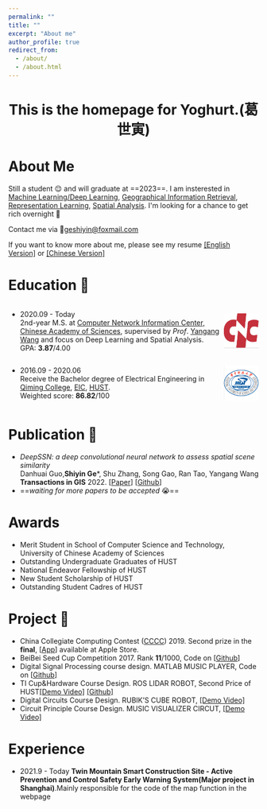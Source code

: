 ```yaml
---
permalink: ""
title: ""
excerpt: "About me"
author_profile: true
redirect_from: 
  - /about/
  - /about.html
---
```


<style>
  .flex-between {
    display: flex;
    align-items: center;
    justify-content: space-between;
  }
  .badge {
    width: 70px;
    height: 70px;
  }
</style>

<h1 align="center"> This is the homepage for Yoghurt.(葛世寅)</h1>

# About Me
Still a student 😌 and will graduate at ==2023==. I am insterested in <u>Machine Learning/Deep Learning</u>, <u>Geographical Information Retrieval</u>, <u>Representation Learning</u>, <u>Spatial Analysis</u>. I'm looking for a chance to get rich overnight 👀

Contact me via 📮<u>geshiyin@foxmail.com</u>

If you want to know more about me, please see my resume [[English Version]](../files/paper1.pdf) or [[Chinese Version]](../files/paper1.pdf)

Education 🏫
======
<div class="flex-between">
  <ul>
  <li>2020.09 - Today </li>
  2nd-year M.S. at <a href="http://www.cnic.cas.cn/">Computer Network Information Center, Chinese Academy of Sciences</a>, supervised by <i>Prof</i>. <a href="http://cnic.cas.cn/sourcedb_cnic_cas/zw/zjrc/dsdw/202107/t20210702_6125764.html">Yangang Wang</a> and focus on Deep Learning and Spatial Analysis. <br>
  GPA: <b>3.87</b>/4.00
  </ul>
  <img class="badge" src="../images/CNIC.png">
</div>

<div class="flex-between">
  <ul>
  <li>2016.09 - 2020.06 </li>
  Receive the Bachelor degree of Electrical Engineering in <a href="http://qiming.hust.edu.cn/">Qiming College</a>, <a href="http://ei.hust.edu.cn/">EIC</a>, <a href="https://www.hust.edu.cn/">HUST</a>. <br>
  Weighted score: <b>86.82</b>/100
  </ul>
  <img class="badge" src="../images/hust.png">
</div>

Publication 📑
======
- *DeepSSN: a deep convolutional neural network to assess spatial scene similarity*<br>Danhuai Guo,**Shiyin Ge**\*, Shu Zhang, Song Gao, Ran Tao, Yangang Wang<br>**Transactions in GIS** 2022. [[Paper](https://arxiv.org/abs/2202.04755)]  [[Github](https://github.com/yoghur/Spatial-Query-by-Sketch)]
- ==*waiting for more papers to be accepted* 😭==

Awards 
======
- Merit Student in School of Computer Science and Technology, University of Chinese Academy of Sciences
- Outstanding Undergraduate Graduates of HUST
- National Endeavor Fellowship of HUST
- New Student Scholarship of HUST
- Outstanding Student Cadres of HUST

Project 🔨
======
- China Collegiate Computing Contest ([CCCC](http://www.appcontest.net/)) 2019.
Second prize in the **final**, [[App](https://appsuke.com/cn/%E8%A7%86%E5%94%B1%E8%BE%BE%E4%BA%BA/)] available at Apple Store.
- BeiBei Seed Cup Competition 2017.
Rank **11**/1000, Code on [[Github](https://github.com/yoghur/Seed_Cup_TextCNN)]
- Digital Signal Processing course design.
MATLAB MUSIC PLAYER, Code on [[Github](https://github.com/yoghur/Matlab_music)]
- TI Cup&Hardware Course Design.
ROS LIDAR ROBOT, Second Price of HUST[[Demo Video]](https://www.youtube.com/watch?v=5dkFqs9U06Y) [[Github]](https://github.com/yoghur/LiDAR_ros_Robot)
- Digital Circuits Course Design.
RUBIK’S CUBE ROBOT, [[Demo Video]](https://www.youtube.com/watch?v=lwa5qByJMJc)
- Circuit Principle Course Design.
MUSIC VISUALIZER CIRCUT, [[Demo Video]](https://www.youtube.com/watch?v=e310kDNNbSg)

Experience
=======
- 2021.9 - Today
**Twin Mountain Smart Construction Site - Active Prevention and Control Safety Early Warning System(Major project in Shanghai)**.Mainly responsible for the code of the map function in the webpage